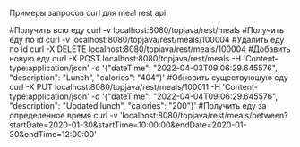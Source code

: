 Примеры запросов curl для meal rest api

#Получить всю еду
curl -v localhost:8080/topjava/rest/meals
#Получить еду по id
curl -v localhost:8080/topjava/rest/meals/100004
#Удалить еду по id
curl -X DELETE localhost:8080/topjava/rest/meals/100004
#Добавить новую еду
curl -X POST localhost:8080/topjava/rest/meals -H 'Content-type:application/json' -d '{"dateTime": "2022-04-03T09:06:29.645576", "description": "Lunch", "calories": "404"}'
#Обновить существующую еду
curl -X PUT localhost:8080/topjava/rest/meals/100011 -H 'Content-type:application/json' -d '{"dateTime": "2022-04-04T09:06:29.645576", "description": "Updated lunch", "calories": "200"}'
#Получить еду за определенное время
curl -v 'localhost:8080/topjava/rest/meals/between?startDate=2020-01-30&startTime=10:00:00&endDate=2020-01-30&endTime=12:00:00'